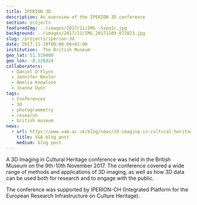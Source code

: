 ```yaml
---
title: IPERION 3D 
description: An overview of the IPERION 3D conference
section: projects
featuredImg: ../images/2017/11/IMG_-5spq1c.jpg
background: ../images/2017/11/IMG_20171109_072823.jpg
slug: /projects/iperion-3d
date: 2017-11-10T00:00:00+01:00
institution:  The British Museum
geo_lat: 51.519400
geo_lon: -0.126924
collaborators:
  - Daniel O'Flynn
  - Jennifer Wexler 
  - Amelia Knowlson
  - Joanne Dyer
tags:
  - Conferences
  - 3d
  - photogrammetry
  - research
  - british museum 
news: 
  - url: https://www.vam.ac.uk/blog/news/3d-imaging-in-cultural-heritage
    title: V&A blog post
    medium: blog post
---
```


A 3D Imaging in Cultural Heritage conference was held in the British Museum on the 9th-10th November 2017. 
The conference covered a wide range of methods and applications of 3D imaging, as well as how 3D data can be used both 
for research and to engage with the public. 

The conference was supported by IPERION-CH (Integrated Platform for the European Research Infrastructure on Culture Heritage).